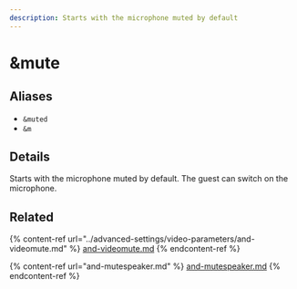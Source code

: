 ```yaml
---
description: Starts with the microphone muted by default
---
```


# \&mute

## Aliases

* `&muted`
* `&m`

## Details

Starts with the microphone muted by default. The guest can switch on the microphone.

## Related

{% content-ref url="../advanced-settings/video-parameters/and-videomute.md" %}
[and-videomute.md](../advanced-settings/video-parameters/and-videomute.md)
{% endcontent-ref %}

{% content-ref url="and-mutespeaker.md" %}
[and-mutespeaker.md](and-mutespeaker.md)
{% endcontent-ref %}
